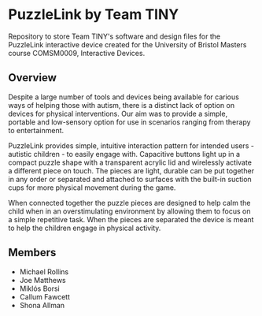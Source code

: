 # PuzzleLink by Team TINY
Repository to store Team TINY's software and design files for the PuzzleLink interactive device created for the University of Bristol Masters course COMSM0009, Interactive Devices.

## Overview

Despite a large number of tools and devices being available for carious ways of helping those with autism, there is a distinct lack of option on devices for physical interventions. Our aim was to provide a simple, portable and low-sensory option for use in scenarios ranging from therapy to entertainment. 

PuzzleLink provides simple, intuitive interaction pattern for intended users - autistic children - to easily engage with. Capacitive buttons light up in a compact puzzle shape with a transparent acrylic lid and wirelessly activate a different piece on touch. The pieces are light, durable can be put together in any order or separated and attached to surfaces with the built-in suction cups for more physical movement during the game. 

When connected together the puzzle pieces are designed to help calm the child when in an overstimulating environment by allowing them to focus on a simple repetitive task. When the pieces are separated the device is meant to help the children engage in physical activity. 

## Members

- Michael Rollins
- Joe Matthews
- Miklós Borsi
- Callum Fawcett
- Shona Allman
